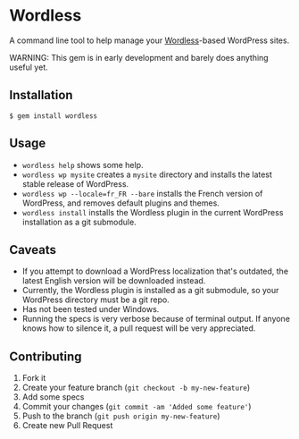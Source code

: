# Wordless

A command line tool to help manage your [Wordless](http://welaika.github.com/wordless/)-based WordPress sites. 

WARNING: This gem is in early development and barely does anything useful yet.

## Installation

    $ gem install wordless

## Usage

- `wordless help` shows some help.
- `wordless wp mysite` creates a `mysite` directory and installs the latest stable release of WordPress.
- `wordless wp --locale=fr_FR --bare` installs the French version of WordPress, and removes default plugins and themes.
- `wordless install` installs the Wordless plugin in the current WordPress installation as a git submodule.

## Caveats

- If you attempt to download a WordPress localization that's outdated, the latest English version will be downloaded instead.
- Currently, the Wordless plugin is installed as a git submodule, so your WordPress directory must be a git repo.
- Has not been tested under Windows.
- Running the specs is very verbose because of terminal output. If anyone knows how to silence it, a pull request will be very appreciated.

## Contributing

1. Fork it
2. Create your feature branch (`git checkout -b my-new-feature`)
3. Add some specs
4. Commit your changes (`git commit -am 'Added some feature'`)
5. Push to the branch (`git push origin my-new-feature`)
6. Create new Pull Request
